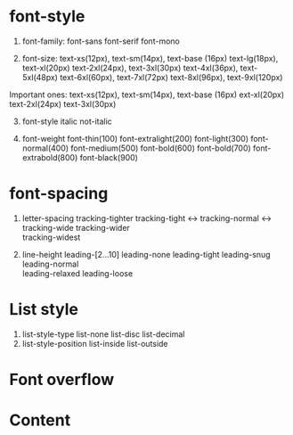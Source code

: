 <h1> font-style </h1>

1. font-family:
font-sans font-serif font-mono	

2. font-size:
text-xs(12px), 
text-sm(14px), 
text-base (16px)
text-lg(18px), text-xl(20px)
text-2xl(24px), text-3xl(30px)
text-4xl(36px), text-5xl(48px)
text-6xl(60px), text-7xl(72px)
text-8xl(96px), text-9xl(120px)

Important ones:
text-xs(12px), 
text-sm(14px), 
text-base (16px)
ext-xl(20px)
text-2xl(24px)
text-3xl(30px)

3. font-style
italic not-italic	

4. font-weight
font-thin(100)	font-extralight(200)	font-light(300)	font-normal(400)	font-medium(500)	font-bold(600)	 font-bold(700) font-extrabold(800)	font-black(900)	

<h1> font-spacing </h1>

1. letter-spacing
tracking-tighter tracking-tight	<-> tracking-normal <-> tracking-wide tracking-wider	
tracking-widest	

2. line-height
leading-[2...10]
leading-none
leading-tight leading-snug	
leading-normal	
leading-relaxed	leading-loose	

<h1> List style </h1>

1. list-style-type
list-none	list-disc	list-decimal	
2. list-style-position
list-inside	list-outside	

<h1> Font overflow </h1>


<h1> Content </h1>